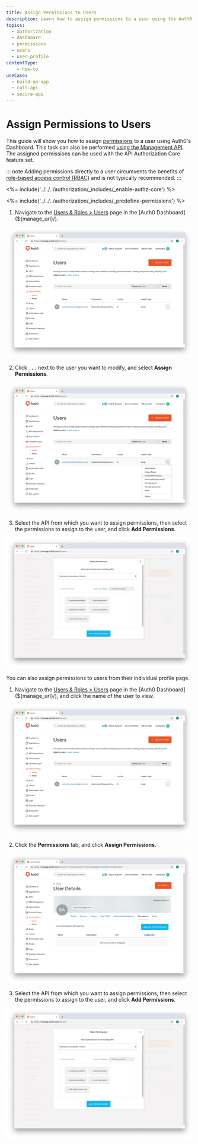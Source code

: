 ```yaml
---
title: Assign Permissions to Users
description: Learn how to assign permissions to a user using the Auth0 Management Dashboard. For use with Auth0's API Authorization Core feature set.
topics:
  - authorization
  - dashboard
  - permissions
  - users
  - user-profile
contentType: 
    - how-to
useCase:
  - build-an-app
  - call-api
  - secure-api
---
```

# Assign Permissions to Users

This guide will show you how to assign [permissions](/authorization/concepts/rbac) to a user using Auth0's Dashboard. This task can also be performed [using the Management API](/api/management/guides/users/assign-permissions-users). The assigned permissions can be used with the API Authorization Core feature set.

::: note
Adding permissions directly to a user circumvents the benefits of [role-based access control (RBAC)](/authorization/concepts/rbac) and is not typically recommended.
:::

<%= include('../../../authorization/_includes/_enable-authz-core') %>

<%= include('../../../authorization/_includes/_predefine-permissions') %>

1. Navigate to the [Users & Roles > Users](${manage_url}/#/users) page in the [Auth0 Dashboard](${manage_url}/). 

![View Users](/media/articles/authorization/user-list.png)

2. Click **`...`** next to the user you want to modify, and select **Assign Permissions**.

![Select Assign Permissions](/media/articles/authorization/user-list-assign-permissions.png)

3. Select the API from which you want to assign permissions, then select the permissions to assign to the user, and click **Add Permissions**.

![Assign Permissions](/media/articles/authorization/user-add-permissions.png)

You can also assign permissions to users from their individual profile page.

1. Navigate to the [Users & Roles > Users](${manage_url}/#/users) page in the [Auth0 Dashboard](${manage_url}/), and click the name of the user to view.

![Select User](/media/articles/authorization/user-list.png)

2. Click the **Permissions** tab, and click **Assign Permissions**.

![View Roles](/media/articles/authorization/user-prof-empty-permissions.png)

3. Select the API from which you want to assign permissions, then select the permissions to assign to the user, and click **Add Permissions**.

![Assign Permissions](/media/articles/authorization/user-add-permissions.png)